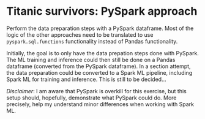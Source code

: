 # Titanic survivors: PySpark approach

Perform the data preparation steps with a PySpark dataframe.  Most of the logic of the other approaches need to be translated to use `pyspark.sql.functions` functionality instead of Pandas functionality.  

Initially, the goal is to only have the data prepation steps done with PySpark.  The ML training and inference could then still be done on a Pandas dataframe (converted from the PySpark dataframe).  In a section attempt, the data preparation could be converted to a Spark ML pipeline, including Spark ML for training and inference.  This is still to be decided...

_Disclaimer_: I am aware that PySpark is overkill for this exercise, but this setup should, hopefully, demonstrate what PySpark could do.  More precisely, help my understand minor differences when working with Spark ML.

